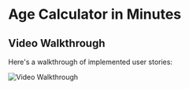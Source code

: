 # Age Calculator in Minutes

## Video Walkthrough

Here's a walkthrough of implemented user stories:

<img src='https://i.imgur.com/rG7Zob5.gif' title='Video Walkthrough' width='' alt='Video Walkthrough' />
